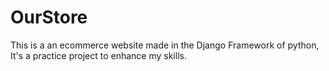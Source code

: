 # OurStore
This is a an ecommerce website made in the Django Framework of python, It's a practice project to enhance my skills.
